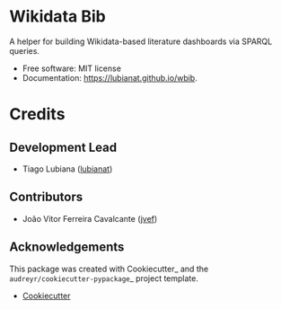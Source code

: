# Wikidata Bib
A helper for building Wikidata-based literature dashboards via SPARQL queries. 

* Free software: MIT license
* Documentation: https://lubianat.github.io/wbib.

# Credits
## Development Lead

-   Tiago Lubiana ([lubianat](https://github.com/lubianat))

## Contributors

-   João Vitor Ferreira Cavalcante ([jvef](https://github.com/jvfe))

## Acknowledgements

This package was created with Cookiecutter_ and the `audreyr/cookiecutter-pypackage`_ project template.

* [Cookiecutter](https://github.com/audreyr/cookiecutter)
